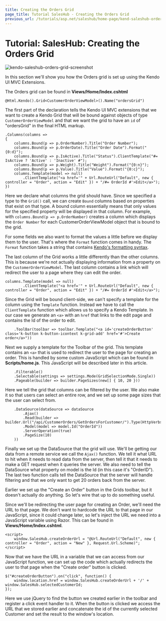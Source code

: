 ```yaml
---
title: Creating the Orders Grid
page_title: Tutorial SalesHub - Creating the Orders Grid
previous_url: /tutorials/asp.net/saleshub/home-page/kend-saleshub-orders-grid
---
```


# Tutorial: SalesHub: Creating the Orders Grid

![kendo-saleshub-orders-grid-screenshot](/tutorials/asp.net/saleshub/home-page/images/kendo-saleshub-orders-grid-screenshot.png)

In this section we'll show you how the Orders grid is set up using the Kendo UI MVC Extensions.

The Orders grid can be found in **Views/Home/Index.cshtml**

    @Html.Kendo().Grid<CustomerOrderViewModel>().Name("ordersGrid")

The first part of the declaration tells the Kendo UI MVC extensions that we want to create a Kendo Grid that will be bound against objects of type `CustomerOrderViewModel` and that we want the grid
to have an `id` of "ordersGrid" in the final HTML markup.

    .Columns(columns =>
    {
        columns.Bound(p => p.OrderNumber).Title("Order Number");
        columns.Bound(p => p.OrderDate).Title("Order Date").Format("{0:d}");
        columns.Bound(p => p.IsActive).Title("Status").ClientTemplate("#= IsActive ? 'Active' : 'Inactive' #");
        columns.Bound(p => p.Weight).Title("Weight").Format("{0:n}");
        columns.Bound(p => p.Value).Title("Value").Format("{0:c}");
        columns.Template(model => null)
            .ClientTemplate("<a href='" + Url.RouteUrl("Default", new { controller = "Order", action = "Edit" }) + "/#= OrderId #'>Edit</a>");
    })

Here we declare what columns the grid should have. Since we specified a type to the `Grid()`
call, we can create `Bound` columns based on properties that exist on that type. A bound column
essentially means that only values for the specified property will be displayed in that column.
For example, with `columns.Bound(p => p.OrderNumber)` creates a column which displays the `Order
Number` for each CustomerOrderViewModel object that is bound to the grid.

For some fields we also want to format the values a little before we display them to the user.
That's where the `Format` function comes in handy. The `Format` function takes a string that
contains [Kendo's formatting syntax](/api/framework/kendo#methods-format).

The last column of the Grid works a little differently than the other columns. This is because
we're not actually displaying information from a property on the `CustomerOrderViewModel`. The
last column contains a link which will redirect the user to a page where they can edit the order.

    columns.Template(model => null)
            .ClientTemplate("<a href='" + Url.RouteUrl("Default", new { controller = "Order", action = "Edit" }) + "/#= OrderId #'>Edit</a>");

Since the Grid will be bound client-side, we can't specify a template for the column using the
`Template` function. Instead we have to call the `ClientTemplate` function which allows us to
specify a Kendo Template. In our case we generate an `<a>` with an `href` that links to
the edit page and contains the Id of the order to edit.

        .ToolBar(toolbar => toolbar.Template("<a id='createOrderButton' class='k-button k-button-icontext k-grid-add' href='#'>Create order</a>"))

Next we supply a template for the Toolbar of the grid. This template contains an `<a>` that
is used to redirect the user to the page for creating an order. This is handled by some custom JavaScript which can be found in **Scripts/home.js**.
This JavaScript will be described later in this article.

        .Filterable()
        .Selectable(settings => settings.Mode(GridSelectionMode.Single))
        .Pageable(builder => builder.PageSizes(new[] { 10, 20 }))

Here we tell the grid that columns can be filtered by the user. We also make it so that users can
select an entire row, and we set up some page sizes that the user can select from.

        .DataSource(dataSource => dataSource
            .Ajax()
            .Read(builder => builder.Url("/api/CustomerOrders/GetOrdersForCustomer/").Type(HttpVerbs.Get))
            .Model(model => model.Id("OrderId"))
            .ServerOperation(true)
            .PageSize(10)
        ))

Finally we set up the DataSource that the grid will use. We'll be getting our data from a remote
service we call the `Ajax()` function. We tell it what URL to hit when it needs to read data
from the server, then tell it that it needs to make a GET request when it queries the server.
We also need to tell the DataSource what property on model is the Id (in this case it's "OrderID").
The last two function calls tell the DataSource that the server will handle filtering and that we
only want to get 20 orders back from the server.

Earlier we set up the "Create an Order" button in the Grids toolbar, but it doesn't actually do
anything. So let's wire that up to do something useful.

Since we'll be redirecting the user page for creating an Order, we'll need the URL to that page. We
don't want to hardcode the URL to that page in our JavaScript, since it could change later, so let's
inject the URL we need into a JavaScript variable using Razor. This can be found in **Views/Home/Index.cshtml**.

    <script>
        window.SalesHub.createOrderUrl = "@Url.RouteUrl("Default", new { controller = "Order", action = "New" }, Request.Url.Scheme)";
    </script>

Now that we have the URL in a variable that we can access from our JavaScript function, we can
set up the code which actually redirects the user to that page when the "Create order" button
is clicked.

    $("#createOrderButton").on("click", function() {
        window.location.href = window.SalesHub.createOrderUrl + '/' + window.SalesHub.selectedCustomerId;
    });

Here we use jQuery to find the button we created earlier in the toolbar and register a click
event handler to it. When the button is clicked we access the URL that we stored earlier and
concatenate the id of the currently selected Customer and set the result to the window's location.
